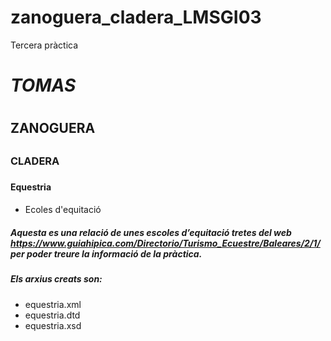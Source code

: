 # zanoguera_cladera_LMSGI03

Tercera pràctica
# *TOMAS* <h1>
## ZANOGUERA <h2>
### CLADERA <h3>
#### Equestria <h4>

* Ecoles d'equitació
##### Aquesta es una relació de unes escoles d’equitació tretes del web https://www.guiahipica.com/Directorio/Turismo_Ecuestre/Baleares/2/1/  per poder treure la informació de la pràctica.
##### Els arxius creats son:
* equestria.xml
* equestria.dtd
* equestria.xsd
